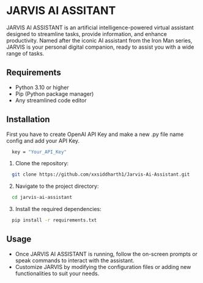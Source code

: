 
# JARVIS AI ASSITANT

JARVIS AI ASSISTANT is an artificial intelligence-powered virtual assistant designed to streamline tasks, provide information, and enhance productivity. Named after the iconic AI assistant from the Iron Man series, JARVIS is your personal digital companion, ready to assist you with a wide range of tasks.


## Requirements

- Python 3.10 or higher
- Pip (Python package manager)
- Any streamlined code editor



## Installation

First you have to create OpenAI API Key and make a new .py file name config and add your API Key.

```bash
  key = "Your_API_Key"
```

1. Clone the repository:
```bash
  git clone https://github.com/xxsiddharth1/Jarvis-Ai-Assistant.git
```
2. Navigate to the project directory:
```bash
  cd jarvis-ai-assistant
```
3. Install the required dependencies:
```bash
  pip install -r requirements.txt
```
## Usage

- Once JARVIS AI ASSISTANT is running, follow the on-screen prompts or speak commands to interact with the assistant.
- Customize JARVIS by modifying the configuration files or adding new functionalities to suit your needs.


